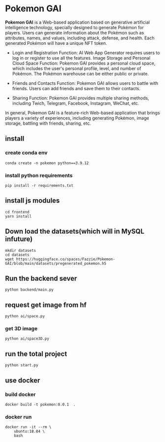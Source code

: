 # Pokemon GAI

**Pokemon GAI** is a Web-based application based on generative artificial intelligence technology, specially designed to generate Pokémon for players. Users can generate information about the Pokémon such as attributes, names, and values, including attack, defense, and health. Each generated Pokémon will have a unique NFT token.

* Login and Registration Function: AI Web App Generator requires users to log in or register to use all the features.
Image Storage and Personal Cloud Space Function: Pokemon GAI provides a personal cloud space, which includes the user's personal profile, level, and number of Pokémon. The Pokémon warehouse can be either public or private.

* Friends and Contacts Function: Pokemon GAI allows users to battle with friends. Users can add friends and save them to their contacts.

* Sharing Function: Pokemon GAI provides multiple sharing methods, including Twich, Telegram, Facebook, Instagram, WeChat, etc.

In general, Pokemon GAI is a feature-rich Web-based application that brings players a variety of experiences, including generating Pokémon, image storage, battling with friends, sharing, etc.

## install 

### create conda env 
```
conda create -n pokemon python==3.9.12 
```

### install python requirements

```
pip install -r requirements.txt
```

## install js modules

```
cd frontend
yarn install
```

## Down load the datasets(which will in MySQL infuture)
```
mkdir datasets
cd datasets
wget https://huggingface.co/spaces/Fazzie/Pokemon-GAI/blob/main/datasets/pregenerated_pokemon.h5
```
## Run the backend sever

```
python backend/main.py
```

## request get image from hf

```
python ai/space.py 
```

### get 3D image 
```
python ai/space3D.py 
```

## run the total project 

```
python start.py
```

## use docker

### build docker 
```
docker build -t pokemon:0.0.1  .
```

### docker run
```
docker run -it --rm \
    ubuntu:18.04 \
    bash
```